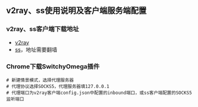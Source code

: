 ## v2ray、ss使用说明及客户端服务端配置

### v2ray、ss客户端下载地址


-   [v2ray](https://github.com/v2ray/v2ray-core/releases)
-   [ss](https://shadowsocks.org/en/download/clients.html)，地址需要翻墙



### Chrome下载SwitchyOmega插件
```
# 新建情景模式，选择代理服务器
# 代理协议选择SOCKS5，代理服务器填127.0.0.1
# 代理端口为v2ray客户端config.json中配置的inbound端口，或ss客户端配置的SOCKS5监听端口
```

